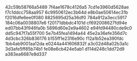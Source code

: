 42c59b58766a5489
7f4ae1678c4126a5
7cd1e3960d5628ae
f7c1ddcc758aa957
6c9950612ec3b64d
e8b0ae50614ec31b
f2016dfe6ee0f080
8825695d25a36df0
784a912a3ecc5917
184c06a0038807e6
f20171dbbdc4101d
cf692008627fd94e
ed07bb43f946fa0b
5896d60e2e9a4602
e94fd94480cde9c0
dd5c947f7a55f700
5e7b45fea1494a44
45e2a36efe356d7c
4d3cbc326b836176
b155ff1e2316e90c
f12a1b52ea390fdc
1bb4ab9001aa12da
e0244a441606832f
a3c02d48a02b3a1c
3d3afe5ff85b74b1
fe08e6cb424e5ab1
d114d248c1dd72d9
a383ea6687e8d337
